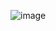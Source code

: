 ![image](https://user-images.githubusercontent.com/82973819/201659641-4047e878-f082-4e84-b143-972c61690726.png)
